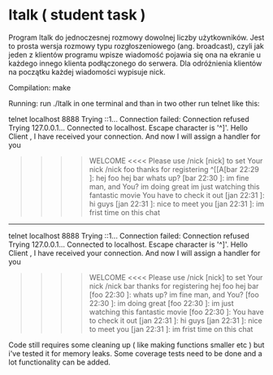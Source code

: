 # ltalk ( student task )
Program ltalk  do jednoczesnej rozmowy dowolnej liczby użytkowników. Jest to prosta wersja rozmowy typu rozgłoszeniowego
(ang. broadcast), czyli jak jeden z klientów programu wpisze wiadomość pojawia się ona na ekranie u
każdego innego klienta podłączonego do serwera. Dla odróżnienia klientów na początku każdej wiadomości wypisuje nick.

Compilation:
make

Running:
run ./ltalk in one terminal and than in two other run telnet like this:

telnet localhost 8888
Trying ::1...
Connection failed: Connection refused
Trying 127.0.0.1...
Connected to localhost.
Escape character is '^]'.
Hello Client , I have received your connection. And now I will assign a handler for you
>>>> WELCOME <<<<
>>>> Please use /nick [nick] to set Your nick
>>>> /nick foo
thanks for registering
>>>> ^[[A[bar 22:29 ]: hej foo
>>>> hej bar
>>>> whats up?
>>>> [bar 22:30 ]: im fine man, and You?
>>>> im doing great
>>>> im just watching this fantastic movie
>>>> You have to check it out
>>>> [jan 22:31 ]: hi guys
>>>> [jan 22:31 ]: nice to meet you
>>>> [jan 22:31 ]: im frist time on this chat
>>>>

-------------------------------------------
telnet localhost 8888
Trying ::1...
Connection failed: Connection refused
Trying 127.0.0.1...
Connected to localhost.
Escape character is '^]'.
Hello Client , I have received your connection. And now I will assign a handler for you
>>>> WELCOME <<<<
>>>> Please use /nick [nick] to set Your nick
>>>> /nick bar
thanks for registering
>>>> hej foo       hej bar
>>>> [foo 22:30 ]: whats up?
>>>> im fine man, and You?
>>>> [foo 22:30 ]: im doing great
>>>> [foo 22:30 ]: im just watching this fantastic movie
>>>> [foo 22:30 ]: You have to check it out
>>>> [jan 22:31 ]: hi guys
>>>> [jan 22:31 ]: nice to meet you
>>>> [jan 22:31 ]: im frist time on this chat
>>>>



Code still requires some cleaning up ( like making functions smaller etc ) but i've tested
it for memory leaks.
Some coverage tests need to be done and a lot functionality can be added.
